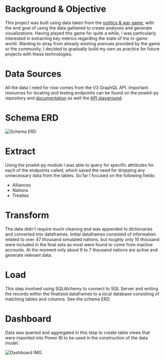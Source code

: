 # Background & Objective
This project was built using data taken from the [politics & war game](https://politicsandwar.com/), with the end goal of using the data gathered to create analyses and generate visualizations. Having played this game for quite a while, I was particularly interested in extracting key metrics regarding the state of the in-game world. Wanting to stray from already existing avenues provided by the game or the community, I decided to gradually build my own as practice for future projects with these technologies.
# Data Sources
All the data I need for now comes from the V3 GraphQL API. Important resources for locating and testing endpoints can be found on the pnwkit-py repository and [documentation](https://docs.pnwkit-py.mrvillage.dev/en/latest/index.html) as well the [API playground](https://api.politicsandwar.com/graphql-playground).
# Schema ERD
![Schema ERD](https://github.com/Franklin-Muhuni/Nation-Sim-ETL-Project/blob/main/SQL/PNW%20Schema%20ERD.png?raw=true)
# Extract
Using the pnwkit-py module I was able to query for specific attributes for each of the endpoints called, which saved the need for dropping any unnecessary data from the tables. So far I focused on the following fields:
- Alliances
- Nations
- Treaties
# Transform
The data didn't require much cleaning and was appended to dictionaries and converted into dataframes. Initial dataframes consisted of information related to over 47 thousand simulated nations, but roughly only 10 thousand were included in the final sets as most were found to come from inactive accounts. At the moment only about 6 to 7 thousand nations are active and generate relevant data.
# Load
This step involved using SQLAlchemy to connect to SQL Server and writing the records within the finalized dataframes to a local database consisting of matching tables and columns. See the schema ERD.
# Dashboard
Data was queried and aggregated in this step to create table views that were imported into Power BI to be used in the construction of the data model.

![Dashboard IMG](https://i.imgur.com/3HwTng5.png)
